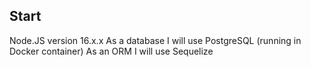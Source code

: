 ## Start
Node.JS version 16.x.x
As a database I will use PostgreSQL (running in Docker container)
As an ORM I will use Sequelize
